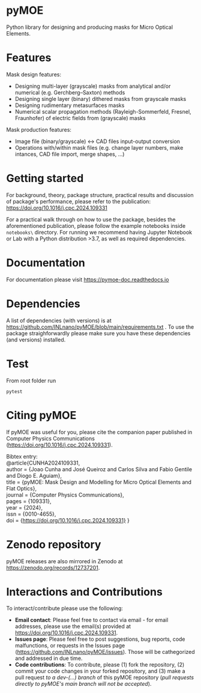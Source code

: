 # pyMOE
Python library for designing and producing masks for Micro Optical Elements. 


# Features
Mask design features: 
* Designing multi-layer (grayscale) masks from analytical and/or numerical (e.g. Gerchberg–Saxton) methods  
* Designing single layer (binary) dithered masks from grayscale masks 
* Designing rudimentary metasurfaces masks 
* Numerical scalar propagation methods (Rayleigh-Sommerfeld, Fresnel, Fraunhofer) of electric fields from (grayscale) masks 

Mask production features: 
* Image file (binary/grayscale) <-> CAD files input-output conversion  
* Operations with/within mask files (e.g. change layer numbers, make intances, CAD file import, merge shapes, ...)  


# Getting started

For background, theory, package structure, practical results and discussion of package's performance, please refer to the publication: https://doi.org/10.1016/j.cpc.2024.109331 

For a practical walk through on how to use the package, besides the aforementioned publication, please follow the example notebooks inside `notebooks\` directory. For running we recommend having Jupyter Notebook or Lab with a Python distribution >3.7, as well as required dependencies. 


# Documentation

For documentation please visit https://pymoe-doc.readthedocs.io 


# Dependencies

A list of dependencies (with versions) is at https://github.com/INLnano/pyMOE/blob/main/requirements.txt . To use the package straighforwardly please make sure you have these dependencies (and versions) installed. 


# Test

From root folder run
```
pytest
```    


# Citing pyMOE  

If pyMOE was useful for you, please cite the companion paper published in Computer Physics Communications (https://doi.org/10.1016/j.cpc.2024.109331).

Bibtex entry: \
@article{CUNHA2024109331,\
author = {Joao Cunha and José Queiroz and Carlos Silva and Fabio Gentile and Diogo E. Aguiam},\
title = {pyMOE: Mask Design and Modelling for Micro Optical Elements and Flat Optics},\
journal = {Computer Physics Communications},\
pages = {109331},\
year = {2024},\
issn = {0010-4655},\
doi = {https://doi.org/10.1016/j.cpc.2024.109331}
}


# Zenodo repository 

pyMOE releases are also mirrored in Zenodo at https://zenodo.org/records/12737201. 


# Interactions and Contributions 

To interact/contribute please use the following: 
* **Email contact**: Please feel free to contact via email - for email addresses, please use the email(s) provided at https://doi.org/10.1016/j.cpc.2024.109331.
* **Issues page**: Please feel free to post suggestions, bug reports, code malfunctions, or requests in the Issues page (https://github.com/INLnano/pyMOE/issues). Those will be cathegorized and addressed in due time. 
* **Code contributions**: To contribute, please (1) fork the repository, (2) commit your code changes in your forked repository, and (3) make a pull request *to a dev-(...) branch* of this pyMOE repository (*pull requests directly to pyMOE's main branch will not be accepted*).  